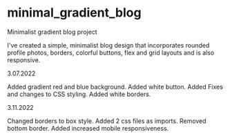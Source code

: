 # minimal_gradient_blog
Minimalist gradient blog project

I've created a simple, minimalist blog design that incorporates rounded profile photos, borders, colorful buttons, flex and grid layouts and is also responsive. 

3.07.2022

Added gradient red and blue background. Added white button. Added Fixes and changes to CSS styling. Added white borders.

3.11.2022

Changed borders to box style. Added 2 css files as imports. Removed bottom border. Added increased mobile responsiveness.

